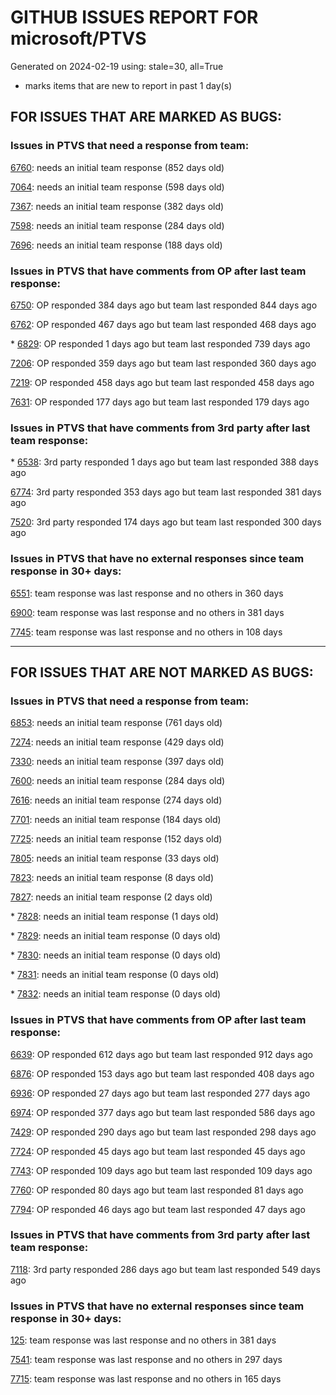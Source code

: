 
# GITHUB ISSUES REPORT FOR microsoft/PTVS


Generated on 2024-02-19 using: stale=30, all=True


* marks items that are new to report in past 1 day(s)


## FOR ISSUES THAT ARE MARKED AS BUGS:


### Issues in PTVS that need a response from team:


  [6760](https://github.com/microsoft/PTVS/issues/6760 "Evaluates all the expressions in interactive windows ignore the Completion Mode setting."): needs an initial team response (852 days old)

  [7064](https://github.com/microsoft/PTVS/issues/7064 "Some intellisense don't work well in interactive window after writing some REPL commands"): needs an initial team response (598 days old)

  [7367](https://github.com/microsoft/PTVS/issues/7367 "No output result after clicking 'Execute Project in Python Interactive'"): needs an initial team response (382 days old)

  [7598](https://github.com/microsoft/PTVS/issues/7598 "Auto commenting lines using LF or CRLF "): needs an initial team response (284 days old)

  [7696](https://github.com/microsoft/PTVS/issues/7696 "Go To All can't find the method where is defined in another project"): needs an initial team response (188 days old)

### Issues in PTVS that have comments from OP after last team response:


  [6750](https://github.com/microsoft/PTVS/issues/6750 "An error pops up when run &quot;Django Check, Django Migrate, Django Create Superuser...&quot;. "): OP responded 384 days ago but team last responded 844 days ago

  [6762](https://github.com/microsoft/PTVS/issues/6762 "Unchecked &quot;Parameter information&quot; still has signature help."): OP responded 467 days ago but team last responded 468 days ago

\* [6829](https://github.com/microsoft/PTVS/issues/6829 "IntelliSense which is modified manually does not work after restart the VS."): OP responded 1 days ago but team last responded 739 days ago

  [7206](https://github.com/microsoft/PTVS/issues/7206 "The active environment doesn't change with the Cookiecutter Explorer is open"): OP responded 359 days ago but team last responded 360 days ago

  [7219](https://github.com/microsoft/PTVS/issues/7219 "No output with using ipython interactive window"): OP responded 458 days ago but team last responded 458 days ago

  [7631](https://github.com/microsoft/PTVS/issues/7631 "An unexpected error occured when first creating the conda env."): OP responded 177 days ago but team last responded 179 days ago

### Issues in PTVS that have comments from 3rd party after last team response:


\* [6538](https://github.com/microsoft/PTVS/issues/6538 "No static analysis suggestions in Interactive window."): 3rd party responded 1 days ago but team last responded 388 days ago

  [6774](https://github.com/microsoft/PTVS/issues/6774 "The Python installed from Microsoft Store couldn't view installed packages when first use the environment."): 3rd party responded 353 days ago but team last responded 381 days ago

  [7520](https://github.com/microsoft/PTVS/issues/7520 " Visual Studio 2022 keeps breaking on exception which seems to be handled in Python internally"): 3rd party responded 174 days ago but team last responded 300 days ago

### Issues in PTVS that have no external responses since team response in 30+ days:


  [6551](https://github.com/microsoft/PTVS/issues/6551 "Navigation bar is not working"): team response was last response and no others in 360 days

  [6900](https://github.com/microsoft/PTVS/issues/6900 "Python 3.10 fails to hit breakpoints when &quot;Native Code Debugging&quot; is enabled."): team response was last response and no others in 381 days

  [7745](https://github.com/microsoft/PTVS/issues/7745 "There is no info bar appear to suggest install pytest when Test Explorer is open "): team response was last response and no others in 108 days

---

## FOR ISSUES THAT ARE NOT MARKED AS BUGS:


### Issues in PTVS that need a response from team:


  [6853](https://github.com/microsoft/PTVS/issues/6853 "Unable to install suggested module when using IPython interactive mode."): needs an initial team response (761 days old)

  [7274](https://github.com/microsoft/PTVS/issues/7274 "Changing error messages - differences in reported errors between VS and pyright cli"): needs an initial team response (429 days old)

  [7330](https://github.com/microsoft/PTVS/issues/7330 "Unable to create DLL for C++ "): needs an initial team response (397 days old)

  [7600](https://github.com/microsoft/PTVS/issues/7600 "Modal pop-up persists when a breakpoint cannot resolve conditional expression "): needs an initial team response (284 days old)

  [7616](https://github.com/microsoft/PTVS/issues/7616 "Lots of debug symbols are being loaded at every application start"): needs an initial team response (274 days old)

  [7701](https://github.com/microsoft/PTVS/issues/7701 "No IntelliSense when import a new created django app."): needs an initial team response (184 days old)

  [7725](https://github.com/microsoft/PTVS/issues/7725 "The VS crashed after choose the progress when remote debug."): needs an initial team response (152 days old)

  [7805](https://github.com/microsoft/PTVS/issues/7805 "Refactor rename incorrect when the referenced method is defined in another project."): needs an initial team response (33 days old)

  [7823](https://github.com/microsoft/PTVS/issues/7823 "Unexpected error occured. About Conda env."): needs an initial team response (8 days old)

  [7827](https://github.com/microsoft/PTVS/issues/7827 "&quot;import xxxxx&quot; without any warnings in the error list. "): needs an initial team response (2 days old)

\* [7828](https://github.com/microsoft/PTVS/issues/7828 "IntelliSense for Search Paths doesn't work when import folder outside the workspace."): needs an initial team response (1 days old)

\* [7829](https://github.com/microsoft/PTVS/issues/7829 "&quot;Python was not found; run without arguments to install from the Microsoft Store...&quot; appeared in Python project. "): needs an initial team response (0 days old)

\* [7830](https://github.com/microsoft/PTVS/issues/7830 "The Quick Action icon for &quot;Extract Method&quot; is missing."): needs an initial team response (0 days old)

\* [7831](https://github.com/microsoft/PTVS/issues/7831 "Checking &quot;Automatically add brackets to functions&quot; has no effect."): needs an initial team response (0 days old)

\* [7832](https://github.com/microsoft/PTVS/issues/7832 "The type information displayed wrong for sys.exc_info with the latest typeshed. "): needs an initial team response (0 days old)

### Issues in PTVS that have comments from OP after last team response:


  [6639](https://github.com/microsoft/PTVS/issues/6639 " IntelliSense does not work when changed SearchPath in PythonSettings.json file in open folder."): OP responded 612 days ago but team last responded 912 days ago

  [6876](https://github.com/microsoft/PTVS/issues/6876 "Extract method only works on one line and rename doesn't work at all"): OP responded 153 days ago but team last responded 408 days ago

  [6936](https://github.com/microsoft/PTVS/issues/6936 "Skip tests after clicking “Analyze Code Coverage”."): OP responded 27 days ago but team last responded 277 days ago

  [6974](https://github.com/microsoft/PTVS/issues/6974 "No IntelliSense when import folder under the workspace."): OP responded 377 days ago but team last responded 586 days ago

  [7429](https://github.com/microsoft/PTVS/issues/7429 "Start without Debug and Start with Debug button not available in right click menu"): OP responded 290 days ago but team last responded 298 days ago

  [7724](https://github.com/microsoft/PTVS/issues/7724 "An error pops up after clicking 'Find' when attach to python remote."): OP responded 45 days ago but team last responded 45 days ago

  [7743](https://github.com/microsoft/PTVS/issues/7743 "environment load sequence broken"): OP responded 109 days ago but team last responded 109 days ago

  [7760](https://github.com/microsoft/PTVS/issues/7760 "Failed to create &quot;tiangolo/full-stack-fastapi-postgresql&quot; template in Cookiecutter. "): OP responded 80 days ago but team last responded 81 days ago

  [7794](https://github.com/microsoft/PTVS/issues/7794 "Unable to debug python code in a C++ application that embeds the python interpreter"): OP responded 46 days ago but team last responded 47 days ago

### Issues in PTVS that have comments from 3rd party after last team response:


  [7118](https://github.com/microsoft/PTVS/issues/7118 "IPython interactive mode always freezing"): 3rd party responded 286 days ago but team last responded 549 days ago

### Issues in PTVS that have no external responses since team response in 30+ days:


  [125](https://github.com/microsoft/PTVS/issues/125 "Automatically attach to subprocesses when debugging"): team response was last response and no others in 381 days

  [7541](https://github.com/microsoft/PTVS/issues/7541 "The 'environment.yml' file can not be detected to create a conda env when reload project"): team response was last response and no others in 297 days

  [7715](https://github.com/microsoft/PTVS/issues/7715 "After switching to the &quot;Packages&quot; window a second time, the packages are not displayed."): team response was last response and no others in 165 days
